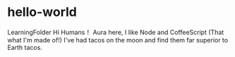# hello-world
LearningFolder
Hi Humans！
Aura here, I like Node and CoffeeScript (That what I'm made of!)
I've had tacos on the moon and find them far superior to Earth tacos.
